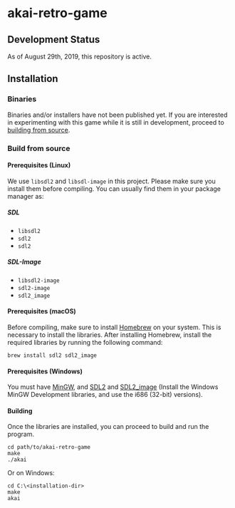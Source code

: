 # akai-retro-game

## Development Status

As of August 29th, 2019, this repository is active.

## Installation

### Binaries

Binaries and/or installers have not been published yet. If you are interested in experimenting with this game while it is still in development, proceed to [building from source](#build-from-source).

### Build from source

#### Prerequisites (Linux)

We use `libsdl2` and `libsdl-image` in this project. Please make sure you install them before compiling. You can usually find them in your package manager as:

##### SDL

* `libsdl2`
* `sdl2`
* `sdl2`

##### SDL-Image

* `libsdl2-image`
* `sdl2-image`
* `sdl2_image`

#### Prerequisites (macOS)

Before compiling, make sure to install [Homebrew](https://brew.sh/) on your system. This is necessary to install the libraries.
After installing Homebrew, install the required libraries by running the following command:

    brew install sdl2 sdl2_image

#### Prerequisites (Windows)
You must have [MinGW](http://www.mingw.org/), and [SDL2](https://www.libsdl.org/download-2.0.php) and [SDL2_image](https://www.libsdl.org/projects/SDL_image/) (Install the Windows MinGW Development libraries, and use the i686 (32-bit) versions).

#### Building

Once the libraries are installed, you can proceed to build and run the program.

```
cd path/to/akai-retro-game
make
./akai
```

Or on Windows:
```
cd C:\<installation-dir>
make
akai
```
